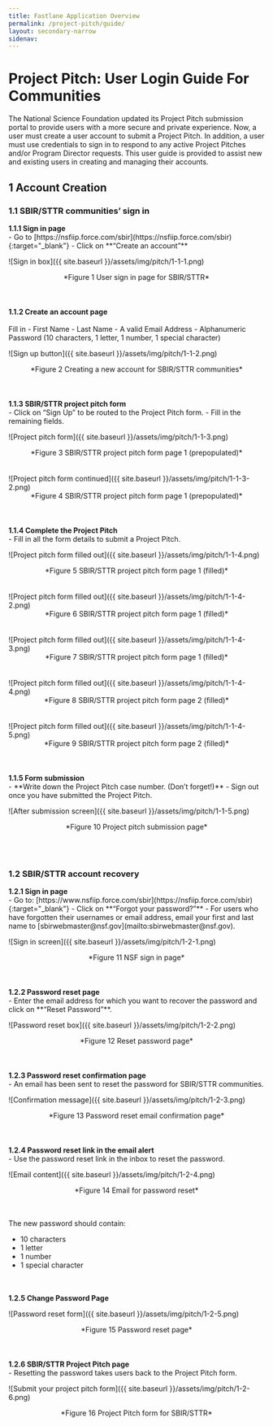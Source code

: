 ```yaml
---
title: Fastlane Application Overview
permalink: /project-pitch/guide/
layout: secondary-narrow
sidenav: 
---
```

# Project Pitch: User Login Guide For Communities

The National Science Foundation updated its Project Pitch submission portal to provide users with a more secure and private experience. Now, a user must create a user account to submit a Project Pitch. In addition, a user must use credentials to sign in to respond to any active Project Pitches and/or Program Director requests. This user guide is provided to assist new and existing users in creating and managing their accounts. 

## 1 Account Creation

### 1.1 SBIR/STTR communities’ sign in

<div><strong>1.1.1 Sign in page</strong></div>
- Go to [https://nsfiip.force.com/sbir](https://nsfiip.force.com/sbir){:target="_blank"}
- Click on **“Create an account”**

![Sign in box]({{ site.baseurl }}/assets/img/pitch/1-1-1.png)
<div style="text-align:center;">*Figure 1 User sign in page for SBIR/STTR*</div>
<br><br><br>

<div><strong>1.1.2 Create an account page</strong></div> <br>
Fill in  
- First Name 
- Last Name 
- A valid Email Address 
- Alphanumeric Password (10 characters, 1 letter, 1 number, 1 special character) 

![Sign up button]({{ site.baseurl }}/assets/img/pitch/1-1-2.png)
<div style="text-align:center;">*Figure 2 Creating a new account for SBIR/STTR communities*</div>
<br><br><br>

<div><strong>1.1.3 SBIR/STTR project pitch form</strong></div> 
- Click on “Sign Up” to be routed to the Project Pitch form. 
- Fill in the remaining fields. 

![Project pitch form]({{ site.baseurl }}/assets/img/pitch/1-1-3.png)
<div style="text-align:center;">*Figure 3 SBIR/STTR project pitch form page 1 (prepopulated)*</div>
<br><br>
![Project pitch form continued]({{ site.baseurl }}/assets/img/pitch/1-1-3-2.png)
<div style="text-align:center;">*Figure 4 SBIR/STTR project pitch form page 1 (prepopulated)*</div>
<br><br><br>

<div><strong>1.1.4 Complete the Project Pitch</strong></div>
- Fill in all the form details to submit a Project Pitch. 

![Project pitch form filled out]({{ site.baseurl }}/assets/img/pitch/1-1-4.png)
<div style="text-align:center;">*Figure 5 SBIR/STTR project pitch form page 1 (filled)*</div>
<br><br>
![Project pitch form filled out]({{ site.baseurl }}/assets/img/pitch/1-1-4-2.png)
<div style="text-align:center;">*Figure 6  SBIR/STTR project pitch form page 1 (filled)*</div>
<br><br>
![Project pitch form filled out]({{ site.baseurl }}/assets/img/pitch/1-1-4-3.png)
<div style="text-align:center;">*Figure 7 SBIR/STTR project pitch form page 1 (filled)*</div>
<br><br>
![Project pitch form filled out]({{ site.baseurl }}/assets/img/pitch/1-1-4-4.png)
<div style="text-align:center;">*Figure 8  SBIR/STTR project pitch form page 2 (filled)*</div>
<br><br>
![Project pitch form filled out]({{ site.baseurl }}/assets/img/pitch/1-1-4-5.png)
<div style="text-align:center;">*Figure 9  SBIR/STTR project pitch form page 2 (filled)*</div>
<br><br><br>

<div><strong>1.1.5 Form submission</strong></div>
- **Write down the Project Pitch case number. (Don’t forget!)**
- Sign out once you have submitted the Project Pitch.  

![After submission screen]({{ site.baseurl }}/assets/img/pitch/1-1-5.png)
<div style="text-align:center;">*Figure 10 Project pitch submission page*</div>
<br><br><br>

### 1.2 SBIR/STTR account recovery 
<div><strong>1.2.1 Sign in page</strong></div>
- Go to: [https://www.nsfiip.force.com/sbir](https://nsfiip.force.com/sbir){:target="_blank"}
- Click on **“Forgot your password?”** 
- For users who have forgotten their usernames or email address, email your first and last name to [sbirwebmaster@nsf.gov](mailto:sbirwebmaster@nsf.gov). 

![Sign in screen]({{ site.baseurl }}/assets/img/pitch/1-2-1.png)
<div style="text-align:center;">*Figure 11 NSF sign in page*</div>
<br><br><br>

<div><strong>1.2.2 Password reset page</strong></div>
- Enter the email address for which you want to recover the password and click on **“Reset Password”**. 

![Password reset box]({{ site.baseurl }}/assets/img/pitch/1-2-2.png)
<div style="text-align:center;">*Figure 12 Reset password page*</div>
<br><br><br>

<div><strong>1.2.3 Password reset confirmation page</strong></div>
- An email has been sent to reset the password for SBIR/STTR communities. 

![Confirmation message]({{ site.baseurl }}/assets/img/pitch/1-2-3.png)
<div style="text-align:center;">*Figure 13 Password reset email confirmation page*</div>
<br><br><br>

<div><strong>1.2.4 Password reset link in the email alert</strong></div>
- Use the password reset link in the inbox to reset the password. 

![Email content]({{ site.baseurl }}/assets/img/pitch/1-2-4.png)
<div style="text-align:center;">*Figure 14 Email for password reset*</div>
<br><br>

The new password should contain: 
- 10 characters 
- 1 letter 
- 1 number 
- 1 special character <br><br><br>


<div><strong>1.2.5 Change Password Page</strong></div>

![Password reset form]({{ site.baseurl }}/assets/img/pitch/1-2-5.png)
<div style="text-align:center;">*Figure 15 Password reset page*</div>
<br><br><br>

<div><strong>1.2.6 SBIR/STTR Project Pitch page</strong></div>
- Resetting the password takes users back to the Project Pitch form. 

![Submit your project pitch form]({{ site.baseurl }}/assets/img/pitch/1-2-6.png)
<div style="text-align:center;">*Figure 16 Project Pitch form for SBIR/STTR*</div>
<br>


